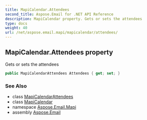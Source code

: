 ```yaml
---
title: MapiCalendar.Attendees
second_title: Aspose.Email for .NET API Reference
description: MapiCalendar property. Gets or sets the attendees
type: docs
weight: 40
url: /net/aspose.email.mapi/mapicalendar/attendees/
---
```

## MapiCalendar.Attendees property

Gets or sets the attendees

```csharp
public MapiCalendarAttendees Attendees { get; set; }
```

### See Also

* class [MapiCalendarAttendees](../../mapicalendarattendees/)
* class [MapiCalendar](../)
* namespace [Aspose.Email.Mapi](../../mapicalendar/)
* assembly [Aspose.Email](../../../)


